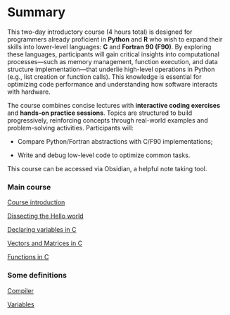 # Summary


This two-day introductory course (4 hours total) is designed for programmers already proficient in **Python** and **R** who wish to expand their skills into lower-level languages: **C** and **Fortran 90 (F90)**. By exploring these languages, participants will gain critical insights into computational processes—such as memory management, function execution, and data structure implementation—that underlie high-level operations in Python (e.g., list creation or function calls). This knowledge is essential for optimizing code performance and understanding how software interacts with hardware.

The course combines concise lectures with **interactive coding exercises** and **hands-on practice sessions**. Topics are structured to build progressively, reinforcing concepts through real-world examples and problem-solving activities. Participants will:

- Compare Python/Fortran abstractions with C/F90 implementations;
    
- Write and debug low-level code to optimize common tasks.

This course can be accessed via Obsidian, a helpful note taking tool.
### Main course
[Course introduction](Course%20introduction.md)

[Dissecting the Hello world](Dissecting%20the%20Hello%20world.md)

[Declaring variables in C](Declaring%20variables%20in%20C.md)

[Vectors and Matrices in C](Vectors%20and%20Matrices%20in%20C.md)

[Functions in C](Functions%20in%20C.md)

### Some definitions

[Compiler](Compiler.md)

[Variables](Variables.md)
